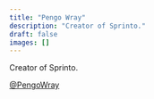 ```yaml
---
title: "Pengo Wray"
description: "Creator of Sprinto."
draft: false
images: []
---
```


Creator of Sprinto.

[@PengoWray](https://twitter.com/pengowray)
